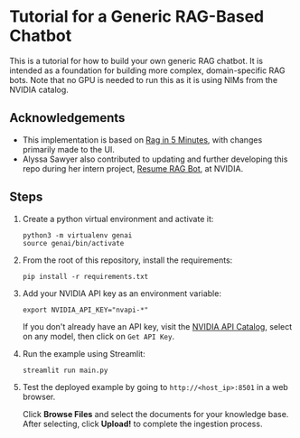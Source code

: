 # Tutorial for a Generic RAG-Based Chatbot

This is a tutorial for how to build your own generic RAG chatbot. It is intended as a foundation for building more complex, domain-specific RAG bots. Note that no GPU is needed to run this as it is using NIMs from the NVIDIA catalog.

## Acknowledgements

 - This implementation is based on [Rag in 5 Minutes](https://github.com/NVIDIA/GenerativeAIExamples/tree/4e86d75c813bcc41d4e92e430019053920d08c94/community/5_mins_rag_no_gpu), with changes primarily made to the UI.
 - Alyssa Sawyer also contributed to updating and further developing this repo during her intern project, [Resume RAG Bot](https://github.com/alysawyer/resume-rag-nv), at NVIDIA.

## Steps

1. Create a python virtual environment and activate it:

   ```comsole
   python3 -m virtualenv genai
   source genai/bin/activate
   ```

1. From the root of this repository, install the requirements:

   ```console
   pip install -r requirements.txt
   ```

1. Add your NVIDIA API key as an environment variable:

   ```console
   export NVIDIA_API_KEY="nvapi-*"
   ```

   If you don't already have an API key, visit the [NVIDIA API Catalog](https://build.ngc.nvidia.com/explore/), select on any model, then click on `Get API Key`. 

1. Run the example using Streamlit:

   ```console
   streamlit run main.py
   ```

1. Test the deployed example by going to `http://<host_ip>:8501` in a web browser.

   Click **Browse Files** and select the documents for your knowledge base.
   After selecting, click **Upload!** to complete the ingestion process.
